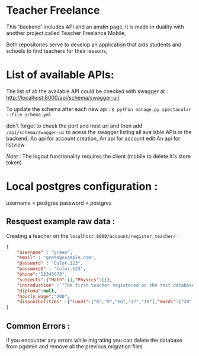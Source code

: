 # Teacher Freelance

This 'backend' includes API and an amdin page, it is made in duality with another project called Teacher Freelance Mobile,

Both repositories serve to develop an application that aids students and schools to find teachers for their lessons,


# List of available APIs: 

The list of all the available API could be checked with swagger at :
[http://localhost:8000/api/schema/swagger-ui/](http://localhost:8000/api/schema/swagger-ui/)

To update the schema after each new api :
`$ python manage.py spectacular --file schema.yml`

don't forget to check the port and host url and then add `/api/schema/swagger-ui` to acess the swagger listing all available APIs in the backend,
An api for account creation,
An api for account edit
An api for listview 

*Note* : The logout functionality requires the client (mobile to delete it's store token)


# Local postgres configuration : 
username = postgres
password = postgres



## Resquest example raw data : 
Creating a teacher on the `localhost:8000/account/register_teacher/` :
```json
{
    "username" : "green",
    "email" : "green@example.com",
    "password" : "Color.123",
    "password2" : "Color.123",
    "phone":"12345678",
    "subjects":{"Math":[],"Physics":[]},
    "introduction" : "The first teacher registered on the test database.",
    "diploma":null,
    "hourly_wage":"200",
    "disponibilities" :{"lundi":["8","9","16","17","18"],"mardi":["20","21"]}
}
```

## Common Errors :

if you encounter any errors while migrating you can delete the database from pgdmin and remove all the previous migration files